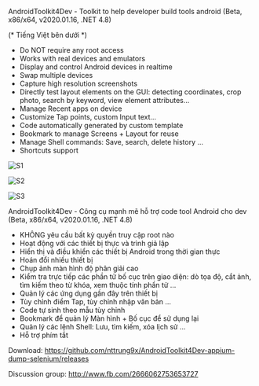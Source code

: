 AndroidToolkit4Dev - Toolkit to help developer build tools android (Beta, x86/x64, v2020.01.16, .NET 4.8)

(* Tiếng Việt bên dưới *)

- Do NOT require any root access
- Works with real devices and emulators
- Display and control Android devices in realtime
- Swap multiple devices
- Capture high resolution screenshots
- Directly test layout elements on the GUI: detecting coordinates, crop photo, search by keyword, view element attributes...
- Manage Recent apps on device
- Customize Tap points, custom Input text...
- Code automatically generated by custom template
- Bookmark to manage Screens + Layout for reuse
- Manage Shell commands: Save, search, delete history ...
- Shortcuts support

![S1](https://github.com/tuanvhit/AndroidToolkit4Dev/raw/master/screenshot_1.png)

![S2](https://github.com/tuanvhit/AndroidToolkit4Dev/raw/master/screenshot_2.png)

![S3](https://github.com/tuanvhit/AndroidToolkit4Dev/raw/master/screenshot_3.png)

AndroidToolkit4Dev - Công cụ mạnh mẽ hỗ trợ code tool Android cho dev (Beta, x86/x64, v2020.01.16, .NET 4.8)

- KHÔNG yêu cầu bất kỳ quyền truy cập root nào
- Hoạt động với các thiết bị thực và trình giả lập
- Hiển thị và điều khiển các thiết bị Android trong thời gian thực
- Hoán đổi nhiều thiết bị
- Chụp ảnh màn hình độ phân giải cao
- Kiểm tra trực tiếp các phần tử bố cục trên giao diện: dò tọa độ, cắt ảnh, tìm kiếm theo từ khóa, xem thuộc tính phần tử ...
- Quản lý các ứng dụng gần đây trên thiết bị
- Tùy chỉnh điểm Tap, tùy chỉnh nhập văn bản ...
- Code tự sinh theo mẫu tùy chỉnh
- Bookmark để quản lý Màn hình + Bố cục để sử dụng lại
- Quản lý các lệnh Shell: Lưu, tìm kiếm, xóa lịch sử ...
- Hỗ trợ phím tắt

Download: https://github.com/nttrung9x/AndroidToolkit4Dev-appium-dump-selenium/releases

Discussion group: http://www.fb.com/2666062753653727
